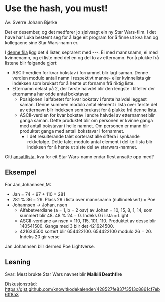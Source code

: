 # Use the hash, you must!

Av: Sverre Johann Bjørke

Det er desember, og det medfører jo sjølvsagt ein ny Star Wars-film. I det høve har Luka bestemt seg for å lage eit program for å finne ut kva han og kollegaene sine Star Wars-namn er.

I [denne fila](./names.txt) ligg det 4 lister, seprarert med ---. Ei med mannsnamn, ei med kvinnenamn, og ei liste med del en og del to av etternamn. For å plukke frå listene blir følgande gjort:

* ASCII-verdien for kvar bokstav i fornamnet blir lagt saman. Denne verdien modulo antall namn i respektivt manne- eller kvinnelista gir indeksen som brukast for å hente ut fornamn frå riktig liste.
* Etternamn delast på 2, der første halvdel blir den lengste i tilfeller der etternamna har odde antal bokstavar.
  * Posisjonen i alfabetet for kvar bokstav i første halvdel leggast saman. Denne summen modulo antal element i lista over første del av etternavn blir indeksen som brukast for å plukke frå denne lista.
  * ASCII-verdien for kvar bokstav i andre halvdel av etternamnet blir ganga saman. Dette produktet blir om personen er kvinne ganga med antall bokstavar i heile namnet. Om personen er mann blir produktet ganga med antall bokstavar i fornamnet.
    * I det resulterande talet sorterast alle siffera i synkande rekkefølge. Dette talet modulo antal element i del-to-lista blir indeksen for å hente ut siste del av starwars-namnet.

Gitt [ansattlista](./employees.csv), kva for eit Star Wars-namn endar flest ansatte opp med?

## Eksempel

For Jan,Johannsen,M:

* Jan = 74 + 97 + 110 = 281
* 281 % 36 = 29. Plass 29 i lista over mannsnamn (nullindeksert) = Poe
* Johannsen -> Johan, nsen
  * Alfabetverdiane (a = 1, b = 2 osv) av Johan = 10, 15, 8, 1, 14, som summert blir 48. 48 % 24 = 0. Indeks 0 i lista = Light
  * ASCII-verdiane av nsen = 110, 115, 101, 110. Produktet av desse blir 140541500. Ganga med 3 blir det 421624500.
  * 421624500 sortert blir 654422100. 654422100 modulo 26 = 20. Indeks 20 gir verse

Jan Johannsen blir dermed Poe Lightverse.

## Løsning

Svar: Mest brukte Star Wars navnet blir **Malkili Deathfire**

Diskusjonstråd: https://gist.github.com/knowitkodekalender/428527fe837f3513c8861cf7eb6ff8a3
